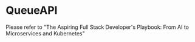 # QueueAPI
Please refer to "The Aspiring Full Stack Developer's Playbook: From AI to Microservices and Kubernetes"